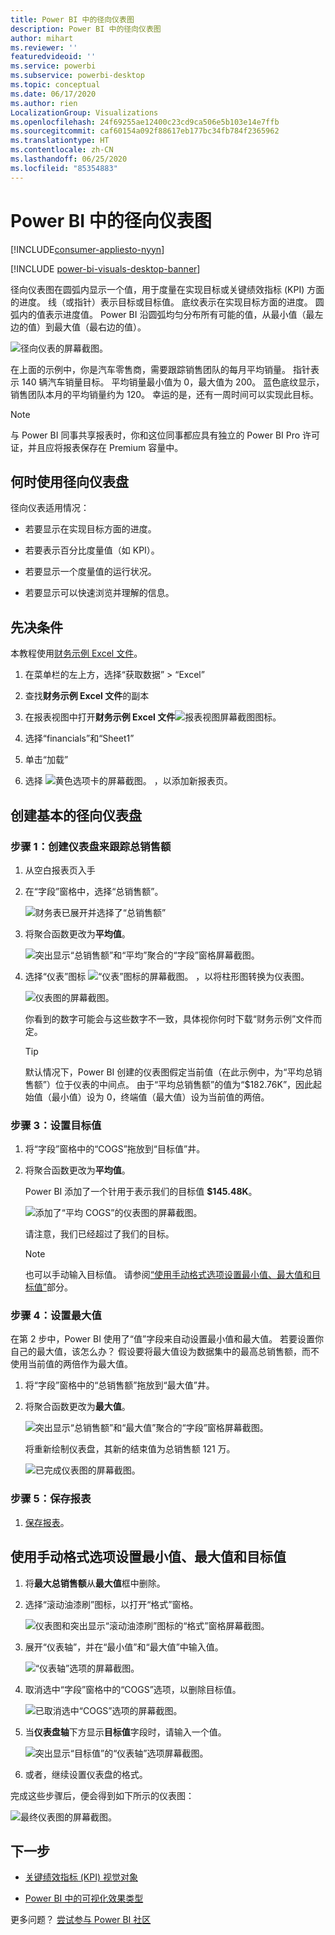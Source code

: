 ```yaml
---
title: Power BI 中的径向仪表图
description: Power BI 中的径向仪表图
author: mihart
ms.reviewer: ''
featuredvideoid: ''
ms.service: powerbi
ms.subservice: powerbi-desktop
ms.topic: conceptual
ms.date: 06/17/2020
ms.author: rien
LocalizationGroup: Visualizations
ms.openlocfilehash: 24f69255ae12400c23cd9ca506e5b103e14e7ffb
ms.sourcegitcommit: caf60154a092f88617eb177bc34fb784f2365962
ms.translationtype: HT
ms.contentlocale: zh-CN
ms.lasthandoff: 06/25/2020
ms.locfileid: "85354883"
---
```

# <a name="radial-gauge-charts-in-power-bi"></a>Power BI 中的径向仪表图

[!INCLUDE[consumer-appliesto-nyyn](../includes/consumer-appliesto-nyyn.md)]

[!INCLUDE [power-bi-visuals-desktop-banner](../includes/power-bi-visuals-desktop-banner.md)]

径向仪表图在圆弧内显示一个值，用于度量在实现目标或关键绩效指标 (KPI) 方面的进度。 线（或指针）表示目标或目标值。 底纹表示在实现目标方面的进度。 圆弧内的值表示进度值。 Power BI 沿圆弧均匀分布所有可能的值，从最小值（最左边的值）到最大值（最右边的值）。

![径向仪表的屏幕截图。](media/power-bi-visualization-radial-gauge-charts/gauge-m.png)

在上面的示例中，你是汽车零售商，需要跟踪销售团队的每月平均销量。 指针表示 140 辆汽车销量目标。 平均销量最小值为 0，最大值为 200。  蓝色底纹显示，销售团队本月的平均销量约为 120。 幸运的是，还有一周时间可以实现此目标。

> [!NOTE]
> 与 Power BI 同事共享报表时，你和这位同事都应具有独立的 Power BI Pro 许可证，并且应将报表保存在 Premium 容量中。

## <a name="when-to-use-a-radial-gauge"></a>何时使用径向仪表盘

径向仪表适用情况：

* 若要显示在实现目标方面的进度。

* 若要表示百分比度量值（如 KPI）。

* 若要显示一个度量值的运行状况。

* 若要显示可以快速浏览并理解的信息。

## <a name="prerequisites"></a>先决条件

本教程使用[财务示例 Excel 文件](https://download.microsoft.com/download/9/6/D/96DDC2FF-2568-491D-AAFA-AFDD6F763AE3/Retail%20Analysis%20Sample%20PBIX.pbix)。

1. 在菜单栏的左上方，选择“获取数据” > “Excel” 
   
2. 查找**财务示例 Excel 文件**的副本

1. 在报表视图中打开**财务示例 Excel 文件**![报表视图屏幕截图图标](media/power-bi-visualization-kpi/power-bi-report-view.png)。

1. 选择“financials”和“Sheet1” 

1. 单击“加载”

1. 选择 ![黄色选项卡的屏幕截图。](media/power-bi-visualization-kpi/power-bi-yellow-tab.png) ，以添加新报表页。



## <a name="create-a-basic-radial-gauge"></a>创建基本的径向仪表盘

### <a name="step-1-create-a-gauge-to-track-gross-sales"></a>步骤 1：创建仪表盘来跟踪总销售额

1. 从空白报表页入手

1. 在“字段”窗格中，选择“总销售额”。

   ![财务表已展开并选择了“总销售额”](media/power-bi-visualization-radial-gauge-charts/grosssalesvalue-new.png)

1. 将聚合函数更改为**平均值**。

   ![突出显示“总销售额”和“平均”聚合的“字段”窗格屏幕截图。](media/power-bi-visualization-radial-gauge-charts/changetoaverage-new.png)

1. 选择“仪表”图标 ![“仪表”图标的屏幕截图。](media/power-bi-visualization-radial-gauge-charts/gaugeicon-new.png) ，以将柱形图转换为仪表图。

    ![仪表图的屏幕截图。](media/power-bi-visualization-radial-gauge-charts/gauge-no-target.png)

    你看到的数字可能会与这些数字不一致，具体视你何时下载“财务示例”文件而定。

    > [!TIP]
    > 默认情况下，Power BI 创建的仪表图假定当前值（在此示例中，为“平均总销售额”）位于仪表的中间点。 由于“平均总销售额”的值为“$182.76K”，因此起始值（最小值）设为 0，终端值（最大值）设为当前值的两倍。

### <a name="step-3-set-a-target-value"></a>步骤 3：设置目标值

1. 将“字段”窗格中的“COGS”拖放到“目标值”井。

1. 将聚合函数更改为**平均值**。

   Power BI 添加了一个针用于表示我们的目标值 **$145.48K**。

   ![添加了“平均 COGS”的仪表图的屏幕截图。](media/power-bi-visualization-radial-gauge-charts/gaugeinprogress-new.png)

    请注意，我们已经超过了我们的目标。

   > [!NOTE]
   > 也可以手动输入目标值。 请参阅[“使用手动格式选项设置最小值、最大值和目标值”](#use-manual-format-options-to-set-minimum-maximum-and-target-values)部分。

### <a name="step-4-set-a-maximum-value"></a>步骤 4：设置最大值

在第 2 步中，Power BI 使用了“值”字段来自动设置最小值和最大值。 若要设置你自己的最大值，该怎么办？ 假设要将最大值设为数据集中的最高总销售额，而不使用当前值的两倍作为最大值。

1. 将“字段”窗格中的“总销售额”拖放到“最大值”井。

1. 将聚合函数更改为**最大值**。

   ![突出显示“总销售额”和“最大值”聚合的“字段”窗格屏幕截图。](media/power-bi-visualization-radial-gauge-charts/setmaximum-new.png)

   将重新绘制仪表盘，其新的结束值为总销售额 121 万。

   ![已完成仪表图的屏幕截图。](media/power-bi-visualization-radial-gauge-charts/power-bi-final-gauge.png)

### <a name="step-5-save-your-report"></a>步骤 5：保存报表

1. [保存报表](../create-reports/service-report-save.md)。

## <a name="use-manual-format-options-to-set-minimum-maximum-and-target-values"></a>使用手动格式选项设置最小值、最大值和目标值

1. 将**最大总销售额**从**最大值**框中删除。

1. 选择“滚动油漆刷”图标，以打开“格式”窗格。

   ![仪表图和突出显示“滚动油漆刷”图标的“格式”窗格屏幕截图。](media/power-bi-visualization-radial-gauge-charts/power-bi-roller.png)

1. 展开“仪表轴”，并在“最小值”和“最大值”中输入值。

    ![“仪表轴”选项的屏幕截图。](media/power-bi-visualization-radial-gauge-charts/power-bi-gauge-axis.png)

1. 取消选中“字段”窗格中的“COGS”选项，以删除目标值。

    ![已取消选中“COGS”选项的屏幕截图。](media/power-bi-visualization-radial-gauge-charts/pbi-remove-target.png)

1. 当**仪表盘轴**下方显示**目标值**字段时，请输入一个值。

     ![突出显示“目标值”的“仪表轴”选项屏幕截图。](media/power-bi-visualization-radial-gauge-charts/power-bi-gauge-target.png)

1. 或者，继续设置仪表盘的格式。

完成这些步骤后，便会得到如下所示的仪表图：

![最终仪表图的屏幕截图。](media/power-bi-visualization-radial-gauge-charts/power-bi-final.png)

## <a name="next-step"></a>下一步

* [关键绩效指标 (KPI) 视觉对象](power-bi-visualization-kpi.md)

* [Power BI 中的可视化效果类型](power-bi-visualization-types-for-reports-and-q-and-a.md)

更多问题？ [尝试参与 Power BI 社区](https://community.powerbi.com/)

